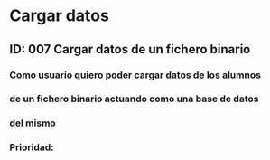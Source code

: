 # Cargar datos
## **ID:** 007 **Cargar datos de un fichero binario**
### Como usuario quiero poder cargar datos de los alumnos
### de un fichero binario actuando como una base de datos
### del mismo
### **Prioridad:** 

